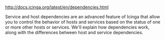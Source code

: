 http://docs.icinga.org/latest/en/dependencies.html

Service and host dependencies are an advanced feature of Icinga that allow you to control the behavior of hosts and services based on the status of one or more other hosts or services. We'll explain how dependencies work, along with the differences between host and service dependencies.


